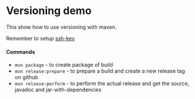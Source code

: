 # Versioning demo
This show how to use versioning with maven.

Remember to setup [ssh-key](https://help.github.com/en/enterprise/2.17/user/authenticating-to-github/generating-a-new-ssh-key-and-adding-it-to-the-ssh-agent)

#### Commands
* `mvn package` - to create package of build
* `mvn release:prepare` - to prepare a build and create a new release tag on github
* `mvn release:perform` - to perform the actual release and get the source, javadoc and jar-with-dependencies